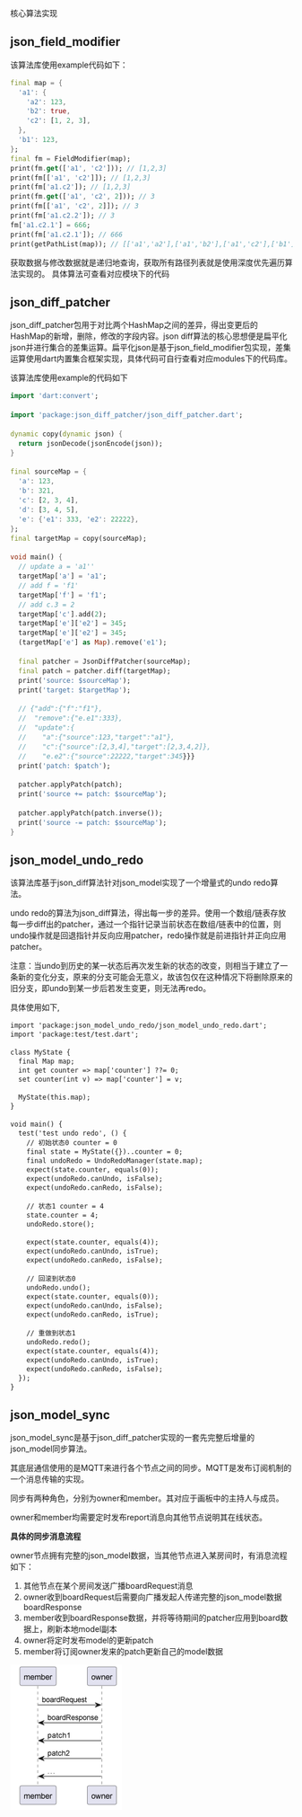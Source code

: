 核心算法实现

## json_field_modifier

该算法库使用example代码如下：

```dart
final map = {
  'a1': {
    'a2': 123,
    'b2': true,
    'c2': [1, 2, 3],
  },
  'b1': 123,
};
final fm = FieldModifier(map);
print(fm.get(['a1', 'c2'])); // [1,2,3]
print(fm[['a1', 'c2']]); // [1,2,3]
print(fm['a1.c2']); // [1,2,3]
print(fm.get(['a1', 'c2', 2])); // 3
print(fm[['a1', 'c2', 2]]); // 3
print(fm['a1.c2.2']); // 3
fm['a1.c2.1'] = 666;
print(fm['a1.c2.1']); // 666
print(getPathList(map)); // [['a1','a2'],['a1','b2'],['a1','c2'],['b1']]
```

获取数据与修改数据就是递归地查询，获取所有路径列表就是使用深度优先遍历算法实现的。
具体算法可查看对应模块下的代码

## json_diff_patcher

json_diff_patcher包用于对比两个HashMap之间的差异，得出变更后的HashMap的新增，删除，修改的字段内容。json diff算法的核心思想便是扁平化json并进行集合的差集运算。扁平化json是基于json_field_modifier包实现，差集运算使用dart内置集合框架实现，具体代码可自行查看对应modules下的代码库。

该算法库使用example的代码如下

```dart
import 'dart:convert';

import 'package:json_diff_patcher/json_diff_patcher.dart';

dynamic copy(dynamic json) {
  return jsonDecode(jsonEncode(json));
}

final sourceMap = {
  'a': 123,
  'b': 321,
  'c': [2, 3, 4],
  'd': [3, 4, 5],
  'e': {'e1': 333, 'e2': 22222},
};
final targetMap = copy(sourceMap);

void main() {
  // update a = 'a1''
  targetMap['a'] = 'a1';
  // add f = 'f1'
  targetMap['f'] = 'f1';
  // add c.3 = 2
  targetMap['c'].add(2);
  targetMap['e']['e2'] = 345;
  targetMap['e']['e2'] = 345;
  (targetMap['e'] as Map).remove('e1');

  final patcher = JsonDiffPatcher(sourceMap);
  final patch = patcher.diff(targetMap);
  print('source: $sourceMap');
  print('target: $targetMap');

  // {"add":{"f":"f1"},
  //  "remove":{"e.e1":333},
  //  "update":{
  //    "a":{"source":123,"target":"a1"},
  //    "c":{"source":[2,3,4],"target":[2,3,4,2]},
  //    "e.e2":{"source":22222,"target":345}}}
  print('patch: $patch');

  patcher.applyPatch(patch);
  print('source += patch: $sourceMap');

  patcher.applyPatch(patch.inverse());
  print('source -= patch: $sourceMap');
}
```

## json_model_undo_redo

该算法库基于json_diff算法针对json_model实现了一个增量式的undo redo算法。

undo redo的算法为json_diff算法，得出每一步的差异。使用一个数组/链表存放每一步diff出的patcher，通过一个指针记录当前状态在数组/链表中的位置，则undo操作就是回退指针并反向应用patcher，redo操作就是前进指针并正向应用patcher。

注意：当undo到历史的某一状态后再次发生新的状态的改变，则相当于建立了一条新的变化分支，原来的分支可能会无意义，故该包仅在这种情况下将删除原来的旧分支，即undo到某一步后若发生变更，则无法再redo。

具体使用如下,

```plain
import 'package:json_model_undo_redo/json_model_undo_redo.dart';
import 'package:test/test.dart';

class MyState {
  final Map map;
  int get counter => map['counter'] ??= 0;
  set counter(int v) => map['counter'] = v;

  MyState(this.map);
}

void main() {
  test('test undo redo', () {
    // 初始状态0 counter = 0
    final state = MyState({})..counter = 0;
    final undoRedo = UndoRedoManager(state.map);
    expect(state.counter, equals(0));
    expect(undoRedo.canUndo, isFalse);
    expect(undoRedo.canRedo, isFalse);

    // 状态1 counter = 4
    state.counter = 4;
    undoRedo.store();

    expect(state.counter, equals(4));
    expect(undoRedo.canUndo, isTrue);
    expect(undoRedo.canRedo, isFalse);

    // 回滚到状态0
    undoRedo.undo();
    expect(state.counter, equals(0));
    expect(undoRedo.canUndo, isFalse);
    expect(undoRedo.canRedo, isTrue);

    // 重做到状态1
    undoRedo.redo();
    expect(state.counter, equals(4));
    expect(undoRedo.canUndo, isTrue);
    expect(undoRedo.canRedo, isFalse);
  });
}
```

## json_model_sync

json_model_sync是基于json_diff_patcher实现的一套先完整后增量的json_model同步算法。

其底层通信使用的是MQTT来进行各个节点之间的同步。MQTT是发布订阅机制的一个消息传输的实现。

同步有两种角色，分别为owner和member。其对应于画板中的主持人与成员。

owner和member均需要定时发布report消息向其他节点说明其在线状态。

**具体的同步消息流程**

owner节点拥有完整的json_model数据，当其他节点进入某房间时，有消息流程如下：

1. 其他节点在某个房间发送广播boardRequest消息
2. owner收到boardRequest后需要向广播发起人传递完整的json_model数据boardResponse
3. member收到boardResponse数据，并将等待期间的patcher应用到board数据上，刷新本地model副本
4. owner将定时发布model的更新patch
5. member将订阅owner发来的patch更新自己的model数据

![](images/2022-11-13-18-31-54-image.png)

